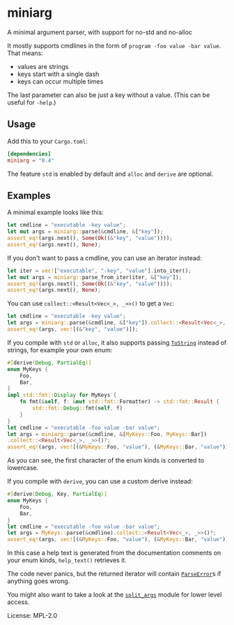 # miniarg

A minimal argument parser, with support for no-std and no-alloc

It mostly supports cmdlines in the form of `program -foo value -bar value`.
That means:

* values are strings
* keys start with a single dash
* keys can occur multiple times

The last parameter can also be just a key without a value.
(This can be useful for `-help`.)

## Usage

Add this to your `Cargo.toml`:
```toml
[dependencies]
miniarg = "0.4"
```
The feature `std` is enabled by default and `alloc` and `derive` are optional.

## Examples

A minimal example looks like this:
```rust
let cmdline = "executable -key value";
let mut args = miniarg::parse(&cmdline, &["key"]);
assert_eq!(args.next(), Some(Ok((&"key", "value"))));
assert_eq!(args.next(), None);
```

If you don't want to pass a cmdline, you can use an iterator instead:

```rust
let iter = vec!["executable", "-key", "value"].into_iter();
let mut args = miniarg::parse_from_iter(iter, &["key"]);
assert_eq!(args.next(), Some(Ok((&"key", "value"))));
assert_eq!(args.next(), None);
```

You can use `collect::<Result<Vec<_>, _>>()` to get a `Vec`:
```rust
let cmdline = "executable -key value";
let args = miniarg::parse(&cmdline, &["key"]).collect::<Result<Vec<_>, _>>()?;
assert_eq!(args, vec![(&"key", "value")]);
```

If you compile with `std` or `alloc`, it also supports passing [`ToString`] instead of strings,
for example your own enum:
```rust
#[derive(Debug, PartialEq)]
enum MyKeys {
    Foo,
    Bar,
}
impl std::fmt::Display for MyKeys {
    fn fmt(&self, f: &mut std::fmt::Formatter) -> std::fmt::Result {
        std::fmt::Debug::fmt(self, f)
    }
}
let cmdline = "executable -foo value -bar value";
let args = miniarg::parse(&cmdline, &[MyKeys::Foo, MyKeys::Bar])
.collect::<Result<Vec<_>, _>>()?;
assert_eq!(args, vec![(&MyKeys::Foo, "value"), (&MyKeys::Bar, "value")]);
```
As you can see, the first character of the enum kinds is converted to lowercase.

If you compile with `derive`, you can use a custom derive instead:
```rust
#[derive(Debug, Key, PartialEq)]
enum MyKeys {
    Foo,
    Bar,
}
let cmdline = "executable -foo value -bar value";
let args = MyKeys::parse(&cmdline).collect::<Result<Vec<_>, _>>()?;
assert_eq!(args, vec![(&MyKeys::Foo, "value"), (&MyKeys::Bar, "value")]);
```

In this case a help text is generated from the documentation comments on your enum kinds,
`help_text()` retrieves it.

The code never panics, but the returned iterator will contain [`ParseError`]s
if anything goes wrong.

You might also want to take a look at the [`split_args`] module for lower level access.

[`ToString`]: https://doc.rust-lang.org/nightly/alloc/string/trait.ToString.html
[`ParseError`]: enum.ParseError.html
[`split_args`]: split_args/index.html

License: MPL-2.0
